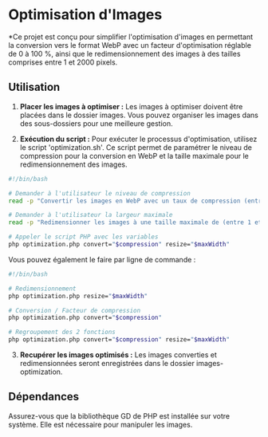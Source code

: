 
# Optimisation d'Images
*Ce projet est conçu pour simplifier l'optimisation d'images en permettant la conversion vers le format WebP avec un facteur d'optimisation réglable de 0 à 100 %, ainsi que le redimensionnement des images à des tailles comprises entre 1 et 2000 pixels.

## Utilisation

1. **Placer les images à optimiser :** Les images à optimiser doivent être placées dans le dossier images. Vous pouvez organiser les images dans des sous-dossiers pour une meilleure gestion.

2. **Exécution du script :** Pour exécuter le processus d'optimisation, utilisez le script 'optimization.sh'. Ce script permet de paramétrer le niveau de compression pour la conversion en WebP et la taille maximale pour le redimensionnement des images.

```bash
#!/bin/bash

# Demander à l'utilisateur le niveau de compression
read -p "Convertir les images en WebP avec un taux de compression (entre 1 et 100) % : " compression

# Demander à l'utilisateur la largeur maximale
read -p "Redimensionner les images à une taille maximale de (entre 1 et 2000) px : " maxWidth

# Appeler le script PHP avec les variables
php optimization.php convert="$compression" resize="$maxWidth"

```

Vous pouvez également le faire par ligne de commande : 
```bash
#!/bin/bash

# Redimensionnement
php optimization.php resize="$maxWidth"

# Conversion / Facteur de compression
php optimization.php convert="$compression"

# Regroupement des 2 fonctions
php optimization.php convert="$compression" resize="$maxWidth"

```
3. **Recupérer les images optimisés :** Les images converties et redimensionnées seront enregistrées dans le dossier images-optimization. 


## Dépendances
Assurez-vous que la bibliothèque GD de PHP est installée sur votre système. Elle est nécessaire pour manipuler les images.

